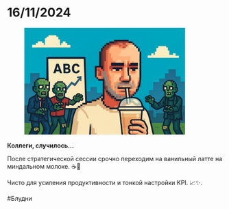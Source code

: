 # 16/11/2024

<div align="left"><figure><img src="../../../assets/img/photo_2025-10-02_14-40-05.jpg" alt="" width="375"><figcaption></figcaption></figure></div>

**Коллеги, случилось...**

После стратегической сессии срочно переходим на ванильный латте на миндальном молоке. ☕️🥛

Чисто для усиления продуктивности и тонкой настройки KPI. 📈✨.

#Блудни
